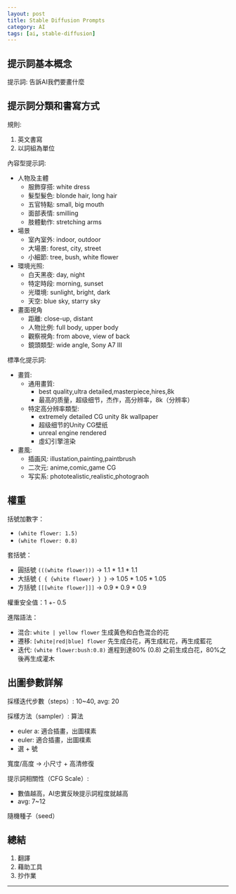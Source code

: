 ```yaml
---
layout: post
title: Stable Diffusion Prompts
category: AI
tags: [ai, stable-diffusion]
---
```


## 提示詞基本概念

提示詞: 告訴AI我們要畫什麼

## 提示詞分類和書寫方式

規則: 
1. 英文書寫
2. 以詞組為單位

內容型提示詞: 
- 人物及主體
  - 服飾穿搭: white dress
  - 髮型髮色: blonde hair, long hair
  - 五官特點: small, big mouth
  - 面部表情: smilling
  - 肢體動作: stretching arms
- 場景
  - 室內室外: indoor, outdoor
  - 大場景: forest, city, street
  - 小細節: tree, bush, white flower
- 環境光照: 
  - 白天黑夜: day, night
  - 特定時段: morning, sunset
  - 光環境: sunlight, bright, dark
  - 天空: blue sky, starry sky
- 畫面視角
  - 距離: close-up, distant
  - 人物比例: full body, upper body
  - 觀察視角: from above, view of back
  - 鏡頭類型: wide angle, Sony A7 III

標準化提示詞: 
- 畫質: 
  - 通用畫質: 
    - best quality,ultra detailed,masterpiece,hires,8k
    - 最高的质量，超级细节，杰作，高分辨率，8k（分辨率）
  - 特定高分辨率類型: 
    - extremely detailed CG unity 8k wallpaper
    - 超级细节的Unity CG壁纸
    - unreal engine rendered
    - 虛幻引擎渲染
- 畫風: 
  - 插画风: illustation,painting,paintbrush
  - 二次元: anime,comic,game CG
  - 写实系: phototealistic,realistic,photograoh

## 權重

括號加數字：
- `(white flower: 1.5)`
- `(white flower: 0.8)`

套括號：
- 圓括號 `(((white flower)))` → 1.1 * 1.1 * 1.1
- 大括號 `{ { {white flower} } }` → 1.05 * 1.05 * 1.05
- 方括號 `[[[white flower]]]` → 0.9 * 0.9 * 0.9

權重安全值：1 +- 0.5

進階語法：
- 混合: `white | yellow flower` 生成黃色和白色混合的花
- 遷移: `[white|red|blue] flower` 先生成白花，再生成紅花，再生成藍花
- 迭代: `(white flower:bush:0.8)` 進程到達80% (0.8) 之前生成白花，80%之後再生成灌木

## 出圖參數詳解

採樣迭代步數（steps）: 10~40, avg: 20

採樣方法（sampler）: 算法
- euler a: 適合插畫，出圖樸素
- euler: 適合插畫，出圖樸素
- 選 + 號

寬度/高度 → 小尺寸 + 高清修復

提示詞相關性（CFG Scale）: 
- 數值越高，AI忠實反映提示詞程度就越高
- avg: 7~12

隨機種子（seed）

## 總結

1. 翻譯
2. 藉助工具
3. 抄作業

---